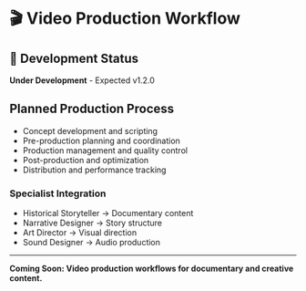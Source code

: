 # 🎬 Video Production Workflow

## 🚧 Development Status
**Under Development** - Expected v1.2.0

## Planned Production Process
- Concept development and scripting
- Pre-production planning and coordination
- Production management and quality control
- Post-production and optimization
- Distribution and performance tracking

### Specialist Integration
- Historical Storyteller → Documentary content
- Narrative Designer → Story structure
- Art Director → Visual direction
- Sound Designer → Audio production

---
**Coming Soon: Video production workflows for documentary and creative content.**
